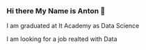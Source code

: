### Hi there My Name is Anton 👋

I am graduated at It Academy as Data Science

I am looking for a job realted with Data



